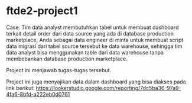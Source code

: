 # ftde2-project1

Case: 
Tim data analyst membutuhkan tabel untuk membuat dashboard terkait detail order dari data source yang ada di database production marketplace, Anda sebagai data engineer di minta untuk membuat script data migrasi dari tabel source tersebut ke data warehouse, sehingga tim data analyst bisa menggunakan table dari data warehouse tanpa membebankan database production marketplace.

Project ini menjawab tugas-tugas tersebut.

Project ini juga menyajikan data dalam dashboard yang bisa diakses pada link berikut:
https://lookerstudio.google.com/reporting/7dc5ba36-97a9-4fa6-8bfd-a222eb0d0761
